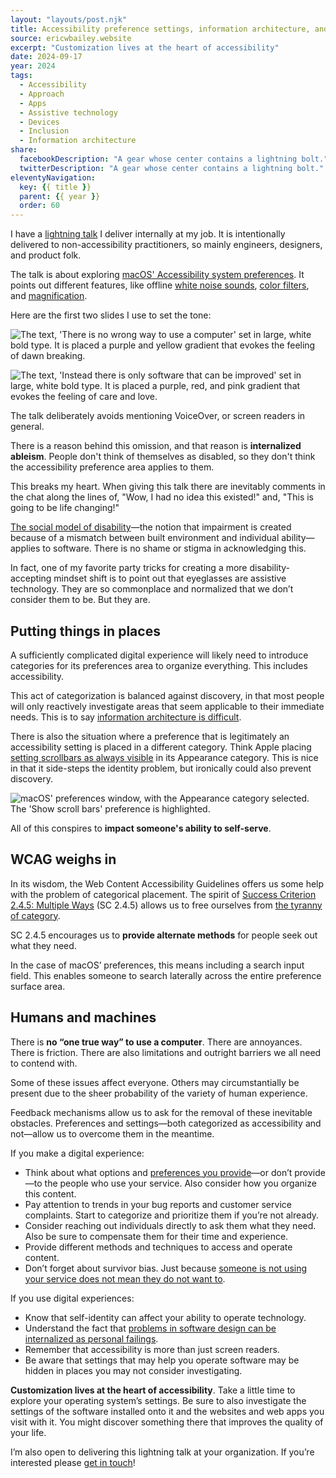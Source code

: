 ```yaml
---
layout: "layouts/post.njk"
title: Accessibility preference settings, information architecture, and internalized ableism
source: ericwbailey.website
excerpt: "Customization lives at the heart of accessibility"
date: 2024-09-17
year: 2024
tags:
  - Accessibility
  - Approach
  - Apps
  - Assistive technology
  - Devices
  - Inclusion
  - Information architecture
share:
  facebookDescription: "A gear whose center contains a lightning bolt."
  twitterDescription: "A gear whose center contains a lightning bolt."
eleventyNavigation:
  key: {{ title }}
  parent: {{ year }}
  order: 60
---
```


I have a [lightning talk](https://en.wikipedia.org/wiki/Lightning_talk) I deliver internally at my job. It is intentionally delivered to non-accessibility practitioners, so mainly engineers, designers, and product folk.

The talk is about exploring [macOS' Accessibility system preferences](https://support.apple.com/guide/mac-help/change-accessibility-settings-mchlp1400/mac). It points out different features, like offline [white noise sounds](https://www.macworld.com/article/819085/how-to-play-soothing-white-noise-in-macos-ventura.html), [color filters](https://support.apple.com/guide/mac-help/change-display-settings-for-accessibility-unac089/mac#mchl9c340ea4), and [magnification](https://support.apple.com/guide/mac-help/change-zoom-settings-for-accessibility-mh40579/mac).

Here are the first two slides I use to set the tone:

<img
  alt="The text, 'There is no wrong way to use a computer' set in large, white bold type. It is placed a purple and yellow gradient that evokes the feeling of dawn breaking."
  loading="lazy"
  src="{{ '/img/posts/accessibility-preference-settings-information-architecture-and-internalized-ableism/slide-there-is-no-wrong-way-to-use-a-computer.png' | url }}" />

<img
  alt="The text, 'Instead there is only software that can be improved' set in large, white bold type. It is placed a purple, red, and pink gradient that evokes the feeling of care and love."
  loading="lazy"
  src="{{ '/img/posts/accessibility-preference-settings-information-architecture-and-internalized-ableism/slide-instead-there-is-only-software-that-can-be-improved.png' | url }}" />

The talk deliberately avoids mentioning VoiceOver, or screen readers in general.

There is a reason behind this omission, and that reason is <strong>internalized ableism</strong>. People don't think of themselves as disabled, so they don't think the accessibility preference area applies to them.

This breaks my heart. When giving this talk there are inevitably comments in the chat along the lines of, "Wow, I had no idea this existed!" and, "This is going to be life changing!"

[The social model of disability](https://www.thesocialcreatures.org/thecreaturetimes/the-social-model-of-disability)—the notion that impairment is created because of a mismatch between built environment and individual ability—applies to software. There is no shame or stigma in acknowledging this.

In fact, one of my favorite party tricks for creating a more disability-accepting mindset shift is to point out that eyeglasses are assistive technology. They are so commonplace and normalized that we don’t consider them to be. But they are.

## Putting things in places

A sufficiently complicated digital experience will likely need to introduce categories for its preferences area to organize everything. This includes accessibility.

This act of categorization is balanced against discovery, in that most people will only reactively investigate areas that seem applicable to their immediate needs. This is to say [information architecture is difficult](https://thoughtbot.com/blog/consider-the-tomato).

There is also the situation where a preference that is legitimately an accessibility setting is placed in a different category. Think Apple placing [setting scrollbars as always visible](https://support.apple.com/en-tm/guide/mac-help/mchlp1225/14.0/mac/14.0) in its Appearance category. This is nice in that it side-steps the identity problem, but ironically could also prevent discovery.

<img
  alt="macOS' preferences window, with the Appearance category selected. The 'Show scroll bars' preference is highlighted."
  loading="lazy"
  src="{{ '/img/posts/accessibility-preference-settings-information-architecture-and-internalized-ableism/macos-preferences-scrollbars.png' | url }}" />

All of this conspires to <strong>impact someone's ability to self-serve</strong>.

## WCAG weighs in

In its wisdom, the Web Content Accessibility Guidelines offers us some help with the problem of categorical placement. The spirit of [Success Criterion 2.4.5: Multiple Ways](https://www.w3.org/WAI/WCAG21/Understanding/multiple-ways.html) (<abbr>SC 2.4.5</abbr>) allows us to free ourselves from [the tyranny of category](https://scottberkun.com/2012/the-tyranny-of-category/).

SC 2.4.5 encourages us to <strong>provide alternate methods</strong> for people seek out what they need.

In the case of macOS’ preferences, this means including a search input field. This enables someone to search laterally across the entire preference surface area.

## Humans and machines

There is <strong>no “one true way” to use a computer</strong>. There are annoyances. There is friction. There are also limitations and outright barriers we all need to contend with.

Some of these issues affect everyone. Others may circumstantially be present due to the sheer probability of the variety of human experience.

Feedback mechanisms allow us to ask for the removal of these inevitable obstacles. Preferences and settings—both categorized as accessibility and not—allow us to overcome them in the meantime.

If you make a digital experience:

- Think about what options and [preferences you provide](https://ericwbailey.website/published/github-now-has-a-setting-to-underline-links/)—or don’t provide—to the people who use your service. Also consider how you organize this content.
- Pay attention to trends in your bug reports and customer service complaints. Start to categorize and prioritize them if you’re not already.
- Consider reaching out individuals directly to ask them what they need. Also be sure to compensate them for their time and experience.
- Provide different methods and techniques to access and operate content.
- Don’t forget about survivor bias. Just because [someone is not using your service does not mean they do not want to](https://en.wikipedia.org/wiki/Survivorship_bias?useskin=vector).

If you use digital experiences:

- Know that self-identity can affect your ability to operate technology.
- Understand the fact that [problems in software design can be internalized as personal failings](https://en.wikipedia.org/wiki/Social_rejection#Ball_toss_/_cyberball_experiments).
- Remember that accessibility is more than just screen readers.
- Be aware that settings that may help you operate software may be hidden in places you may not consider investigating.

<strong>Customization lives at the heart of accessibility</strong>. Take a little time to explore your operating system’s settings. Be sure to also investigate the settings of the software installed onto it and the websites and web apps you visit with it. You might discover something there that improves the quality of your life.

I’m also open to delivering this lightning talk at your organization. If you’re interested please <a href="https://ericwbailey.website/#section-contact">get in touch</a>!
